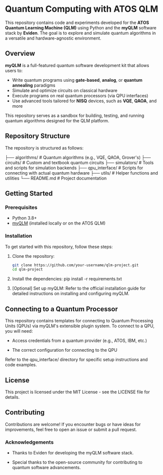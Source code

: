 # Quantum Computing with ATOS QLM

This repository contains code and experiments developed for the **ATOS Quantum Learning Machine (QLM)** using Python and the **myQLM** software stack by **Eviden**. The goal is to explore and simulate quantum algorithms in a versatile and hardware-agnostic environment.

## Overview

**myQLM** is a full-featured quantum software development kit that allows users to:
- Write quantum programs using **gate-based**, **analog**, or **quantum annealing** paradigms
- Simulate and optimize circuits on classical hardware
- Execute programs on real quantum processors (via QPU interfaces)
- Use advanced tools tailored for **NISQ** devices, such as **VQE**, **QAOA**, and more

This repository serves as a sandbox for building, testing, and running quantum algorithms designed for the QLM platform.

## Repository Structure

The repository is structured as follows:

├── algorithms/ # Quantum algorithms (e.g., VQE, QAOA, Grover's)
├── circuits/ # Custom and textbook quantum circuits
├── simulators/ # Tools and scripts for simulation backends
├── qpu_interface/ # Scripts for connecting with actual quantum hardware
├── utils/ # Helper functions and utilities
└── README.md # Project documentation

## Getting Started

### Prerequisites

- Python 3.8+
- [myQLM](https://myqlm.github.io) (installed locally or on the ATOS QLM)

### Installation

To get started with this repository, follow these steps:

1. Clone the repository:
   ```bash
   git clone https://github.com/your-username/qlm-project.git
   cd qlm-project

2. Install the dependencies:
pip install -r requirements.txt

4. [Optional] Set up myQLM:
Refer to the official installation guide for detailed instructions on installing and configuring myQLM.



## Connecting to a Quantum Processor
This repository contains templates for connecting to Quantum Processing Units (QPUs) via myQLM's extensible plugin system. To connect to a QPU, you will need:

* Access credentials from a quantum provider (e.g., ATOS, IBM, etc.)

* The correct configuration for connecting to the QPU

Refer to the qpu_interface/ directory for specific setup instructions and code examples.

## License
This project is licensed under the MIT License - see the LICENSE file for details.

## Contributing
Contributions are welcome! If you encounter bugs or have ideas for improvements, feel free to open an issue or submit a pull request.

### Acknowledgements
- Thanks to Eviden for developing the myQLM software stack.

- Special thanks to the open-source community for contributing to quantum software advancements.

